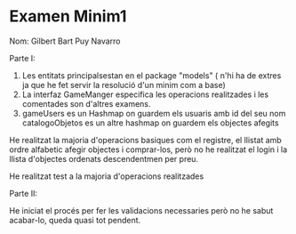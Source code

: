 # Examen Minim1
Nom: Gilbert Bart Puy Navarro



Parte I:
1. Les entitats principalsestan en el package "models" ( n'hi ha de extres ja que he fet servir la resolució d'un minim com a base)
2. La interfaz GameManger especifica les operacions realitzades i les comentades son d'altres examens.
3. gameUsers es un Hashmap on guardem els usuaris amb id del seu nom
	catalogoObjetos es un altre hashmap on guardem els objectes afegits

He realitzat la majoria d'operacions basiques com el registre, el llistat amb ordre alfabetic afegir objectes i comprar-los, però no he realitzat el login  i la llista d'objectes ordenats descendentmen per preu.

He realitzat test a la majoria d'operacions realitzades

Parte II:

He iniciat el procés per fer les validacions necessaries però no he sabut acabar-lo, queda quasi tot pendent.
